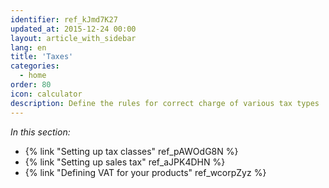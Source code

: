 ```yaml
---
identifier: ref_kJmd7K27
updated_at: 2015-12-24 00:00
layout: article_with_sidebar
lang: en
title: 'Taxes'
categories:
  - home
order: 80
icon: calculator
description: Define the rules for correct charge of various tax types
---
```



_In this section:_

*   {% link "Setting up tax classes" ref_pAWOdG8N %}
*   {% link "Setting up sales tax" ref_aJPK4DHN %}
*   {% link "Defining VAT for your products" ref_wcorpZyz %}